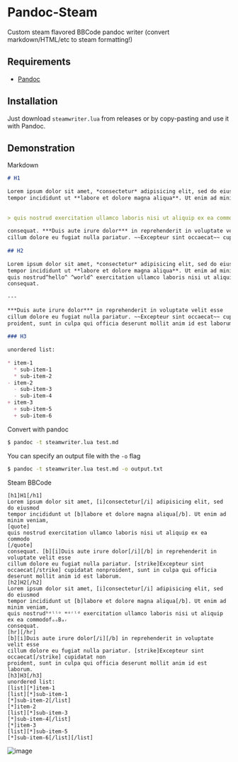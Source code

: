 # Pandoc-Steam
Custom steam flavored BBCode pandoc writer (convert markdown/HTML/etc to steam formatting!)

## Requirements
- [Pandoc](https://pandoc.org/installing.html)

## Installation
Just download `steamwriter.lua` from releases or by copy-pasting and use it with Pandoc.

## Demonstration
Markdown
```markdown
# H1
 
Lorem ipsum dolor sit amet, *consectetur* adipisicing elit, sed do eiusmod
tempor incididunt ut **labore et dolore magna aliqua**. Ut enim ad minim veniam,
 
 
> quis nostrud exercitation ullamco laboris nisi ut aliquip ex ea commodo
 
consequat. ***Duis aute irure dolor*** in reprehenderit in voluptate velit esse
cillum dolore eu fugiat nulla pariatur. ~~Excepteur sint occaecat~~ cupidatat nonproident, sunt in culpa qui officia deserunt mollit anim id est laborum.
 
## H2
 
Lorem ipsum dolor sit amet, *consectetur* adipisicing elit, sed do eiusmod
tempor incididunt ut **labore et dolore magna aliqua**. Ut enim ad minim veniam,
quis nostrud^hello^ ^world^ exercitation ullamco laboris nisi ut aliquip ex ea commodo~fooBar~
consequat. 
 
---
 
***Duis aute irure dolor*** in reprehenderit in voluptate velit esse
cillum dolore eu fugiat nulla pariatur. ~~Excepteur sint occaecat~~ cupidatat non
proident, sunt in culpa qui officia deserunt mollit anim id est laborum.
 
### H3
 
unordered list:
 
* item-1
  * sub-item-1
  * sub-item-2
- item-2
  - sub-item-3
  - sub-item-4
+ item-3
  + sub-item-5
  + sub-item-6
```

Convert with pandoc
```sh
$ pandoc -t steamwriter.lua test.md
```
You can specify an output file with the `-o` flag
```sh
$ pandoc -t steamwriter.lua test.md -o output.txt
```

Steam BBCode
```bbcode
[h1]H1[/h1]
Lorem ipsum dolor sit amet, [i]consectetur[/i] adipisicing elit, sed do eiusmod
tempor incididunt ut [b]labore et dolore magna aliqua[/b]. Ut enim ad minim veniam,
[quote]
quis nostrud exercitation ullamco laboris nisi ut aliquip ex ea commodo
[/quote]
consequat. [b][i]Duis aute irure dolor[/i][/b] in reprehenderit in voluptate velit esse
cillum dolore eu fugiat nulla pariatur. [strike]Excepteur sint occaecat[/strike] cupidatat nonproident, sunt in culpa qui officia deserunt mollit anim id est laborum.
[h2]H2[/h2]
Lorem ipsum dolor sit amet, [i]consectetur[/i] adipisicing elit, sed do eiusmod
tempor incididunt ut [b]labore et dolore magna aliqua[/b]. Ut enim ad minim veniam,
quis nostrudʰᵉˡˡᵒ ʷᵒʳˡᵈ exercitation ullamco laboris nisi ut aliquip ex ea commodofₒₒBₐᵣ
consequat.
[hr][/hr]
[b][i]Duis aute irure dolor[/i][/b] in reprehenderit in voluptate velit esse
cillum dolore eu fugiat nulla pariatur. [strike]Excepteur sint occaecat[/strike] cupidatat non
proident, sunt in culpa qui officia deserunt mollit anim id est laborum.
[h3]H3[/h3]
unordered list:
[list][*]item-1
[list][*]sub-item-1
[*]sub-item-2[/list]
[*]item-2
[list][*]sub-item-3
[*]sub-item-4[/list]
[*]item-3
[list][*]sub-item-5
[*]sub-item-6[/list][/list]
```

![image](https://user-images.githubusercontent.com/39774593/202514406-504dc3f7-077a-4e0e-92c5-a9d67edea586.png)

